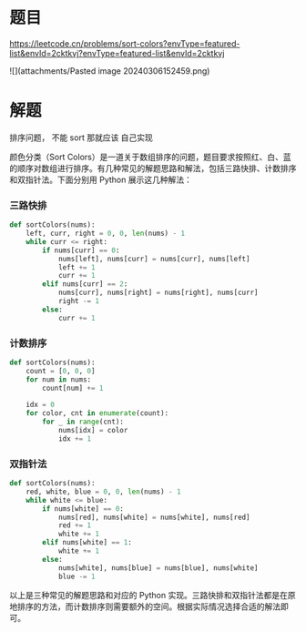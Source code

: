 # 题目

https://leetcode.cn/problems/sort-colors?envType=featured-list&envId=2cktkvj?envType=featured-list&envId=2cktkvj

![](attachments/Pasted image 20240306152459.png)

# 解题

排序问题， 
不能 sort 那就应该 自己实现


 颜色分类（Sort Colors）是一道关于数组排序的问题，题目要求按照红、白、蓝的顺序对数组进行排序。有几种常见的解题思路和解法，包括三路快排、计数排序和双指针法。下面分别用 Python 展示这几种解法：

### 三路快排

```python
def sortColors(nums):
    left, curr, right = 0, 0, len(nums) - 1
    while curr <= right:
        if nums[curr] == 0:
            nums[left], nums[curr] = nums[curr], nums[left]
            left += 1
            curr += 1
        elif nums[curr] == 2:
            nums[curr], nums[right] = nums[right], nums[curr]
            right -= 1
        else:
            curr += 1
```

### 计数排序

```python
def sortColors(nums):
    count = [0, 0, 0]
    for num in nums:
        count[num] += 1
    
    idx = 0
    for color, cnt in enumerate(count):
        for _ in range(cnt):
            nums[idx] = color
            idx += 1
```

### 双指针法

```python
def sortColors(nums):
    red, white, blue = 0, 0, len(nums) - 1
    while white <= blue:
        if nums[white] == 0:
            nums[red], nums[white] = nums[white], nums[red]
            red += 1
            white += 1
        elif nums[white] == 1:
            white += 1
        else:
            nums[white], nums[blue] = nums[blue], nums[white]
            blue -= 1
```

以上是三种常见的解题思路和对应的 Python 实现。三路快排和双指针法都是在原地排序的方法，而计数排序则需要额外的空间。根据实际情况选择合适的解法即可。